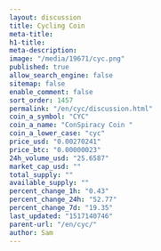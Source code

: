 ```yaml
---
layout: discussion
title: Cycling Coin
meta-title: 
h1-title: 
meta-description: 
image: "/media/19671/cyc.png"
published: true
allow_search_engine: false
sitemap: false
enable_comment: false
sort_order: 1457
permalink: "/en/cyc/discussion.html"
coin_a_symbol: "CYC"
coin_a_name: "ConSpiracy Coin "
coin_a_lower_case: "cyc"
price_usd: "0.00270241"
price_btc: "0.00000023"
24h_volume_usd: "25.6587"
market_cap_usd: ""
total_supply: ""
available_supply: ""
percent_change_1h: "0.43"
percent_change_24h: "52.77"
percent_change_7d: "19.35"
last_updated: "1517140746"
parent-url: "/en/cyc/"
author: Sam
---
```


